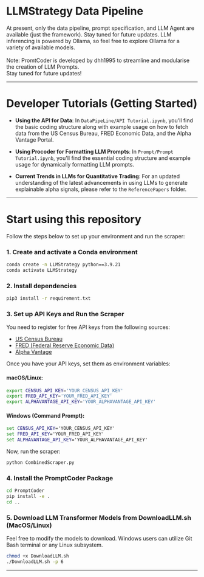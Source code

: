 # LLMStrategy Data Pipeline

At present, only the data pipeline, prompt specification, and LLM Agent are available (just the framework). Stay tuned for future updates. LLM inferencing is powered by Ollama, so feel free to explore Ollama for a variety of available models.
<br>
<br>
Note: PromtCoder is developed by dhh1995 to streamline and modularise the creation of LLM Prompts.
<br>
Stay tuned for future updates!

---

# Developer Tutorials (Getting Started)

- **Using the API for Data**: In `DataPipeLine/API Tutorial.ipynb`, you'll find the basic coding structure along with example usage on how to fetch data from the US Census Bureau, FRED Economic Data, and the Alpha Vantage Portal.

- **Using Procoder for Formatting LLM Prompts**: In `Prompt/Prompt Tutorial.ipynb`, you'll find the essential coding structure and example usage for dynamically formatting LLM prompts.

- **Current Trends in LLMs for Quantitative Trading**: For an updated understanding of the latest advancements in using LLMs to generate explainable alpha signals, please refer to the `ReferencePapers` folder.

---


# Start using this repository

Follow the steps below to set up your environment and run the scraper:

### 1. Create and activate a Conda environment
```bash
conda create -n LLMStrategy python==3.9.21
conda activate LLMStrategy
```

### 2. Install dependencies
```bash
pip3 install -r requirement.txt
```

### 3. Set up API Keys and Run the Scraper

You need to register for free API keys from the following sources:

- [US Census Bureau](https://api.census.gov/data/key_signup.html)  
- [FRED (Federal Reserve Economic Data)](https://fred.stlouisfed.org/docs/api/api_key.html)  
- [Alpha Vantage](https://www.alphavantage.co/support/#api-key)  

Once you have your API keys, set them as environment variables:

#### macOS/Linux:
```bash
export CENSUS_API_KEY='YOUR_CENSUS_API_KEY'
export FRED_API_KEY='YOUR_FRED_API_KEY'
export ALPHAVANTAGE_API_KEY='YOUR_ALPHAVANTAGE_API_KEY'
```

#### Windows (Command Prompt):
```cmd
set CENSUS_API_KEY='YOUR_CENSUS_API_KEY'
set FRED_API_KEY='YOUR_FRED_API_KEY'
set ALPHAVANTAGE_API_KEY='YOUR_ALPHAVANTAGE_API_KEY'
```

Now, run the scraper:
```bash
python CombinedScraper.py
```


### 4. Install the PromptCoder Package
```bash
cd PromptCoder
pip install -e .
cd ..
```

### 5. Download LLM Transformer Models from DownloadLLM.sh (MacOS/Linux)
Feel free to modify the models to download. Windows users can utilize Git Bash terminal or any Linux subsystem.
```bash
chmod +x DownloadLLM.sh
./DownloadLLM.sh -p 6
```
---

